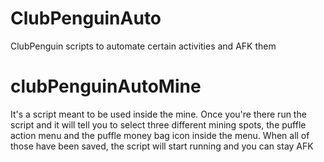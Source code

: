 # ClubPenguinAuto
ClubPenguin scripts to automate certain activities and AFK them

# clubPenguinAutoMine
It's a script meant to be used inside the mine. Once you're there run the
script and it will tell you to select three different mining spots, the
puffle action menu and the puffle money bag icon inside the menu. When
all of those have been saved, the script will start running and you can
stay AFK
